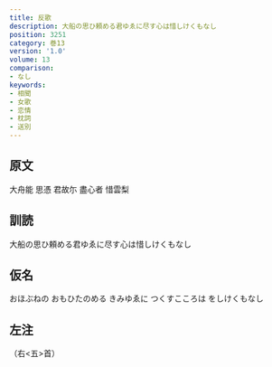 ```yaml
---
title: 反歌
description: 大船の思ひ頼める君ゆゑに尽す心は惜しけくもなし
position: 3251
category: 巻13
version: '1.0'
volume: 13
comparison:
- なし
keywords:
- 相聞
- 女歌
- 恋情
- 枕詞
- 送別
---
```


## 原文

大舟能 思憑 君故尓 盡心者 惜雲梨

## 訓読

大船の思ひ頼める君ゆゑに尽す心は惜しけくもなし

## 仮名

おほぶねの おもひたのめる きみゆゑに つくすこころは をしけくもなし

## 左注

（右<五>首）
